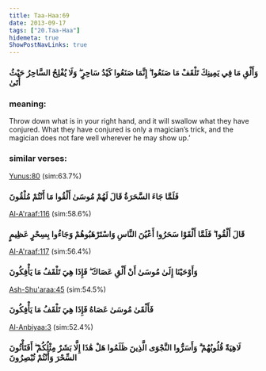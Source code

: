 ```yaml
---
title: Taa-Haa:69
date: 2013-09-17
tags: ["20.Taa-Haa"]
hidemeta: true 
ShowPostNavLinks: true 
---
```

### وَأَلْقِ مَا فِي يَمِينِكَ تَلْقَفْ مَا صَنَعُوا ۖ إِنَّمَا صَنَعُوا كَيْدُ سَاحِرٍ ۖ وَلَا يُفْلِحُ السَّاحِرُ حَيْثُ أَتَىٰ
### meaning: 
Throw down what is in your right hand, and it will swallow what they have conjured. What they have conjured is only a magician’s trick, and the magician does not fare well wherever he may show up.’
### similar verses: 

[Yunus:80](/10/80) (sim:63.7%)

### فَلَمَّا جَاءَ السَّحَرَةُ قَالَ لَهُمْ مُوسَىٰ أَلْقُوا مَا أَنْتُمْ مُلْقُونَ

[Al-A'raaf:116](/7/116) (sim:58.6%)

### قَالَ أَلْقُوا ۖ فَلَمَّا أَلْقَوْا سَحَرُوا أَعْيُنَ النَّاسِ وَاسْتَرْهَبُوهُمْ وَجَاءُوا بِسِحْرٍ عَظِيمٍ

[Al-A'raaf:117](/7/117) (sim:56.4%)

### وَأَوْحَيْنَا إِلَىٰ مُوسَىٰ أَنْ أَلْقِ عَصَاكَ ۖ فَإِذَا هِيَ تَلْقَفُ مَا يَأْفِكُونَ

[Ash-Shu'araa:45](/26/45) (sim:54.5%)

### فَأَلْقَىٰ مُوسَىٰ عَصَاهُ فَإِذَا هِيَ تَلْقَفُ مَا يَأْفِكُونَ

[Al-Anbiyaa:3](/21/3) (sim:52.4%)

### لَاهِيَةً قُلُوبُهُمْ ۗ وَأَسَرُّوا النَّجْوَى الَّذِينَ ظَلَمُوا هَلْ هَٰذَا إِلَّا بَشَرٌ مِثْلُكُمْ ۖ أَفَتَأْتُونَ السِّحْرَ وَأَنْتُمْ تُبْصِرُونَ

